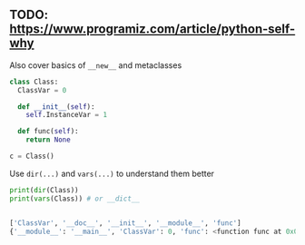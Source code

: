 ## TODO: https://www.programiz.com/article/python-self-why

Also cover basics of `__new__` and metaclasses

```python
class Class:
  ClassVar = 0

  def __init__(self):
    self.InstanceVar = 1

  def func(self):
    return None

c = Class()
```

Use `dir(...)` and `vars(...)` to understand them better


```python
print(dir(Class))
print(vars(Class)) # or __dict__


['ClassVar', '__doc__', '__init__', '__module__', 'func']
{'__module__': '__main__', 'ClassVar': 0, 'func': <function func at 0x0000000002C5AEB8>, '__init__': <function __init__ at 0x0000000002C5AE48>, '__doc__': None}
```
